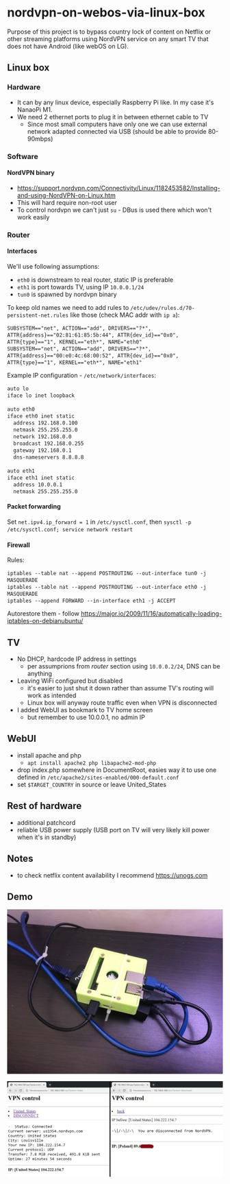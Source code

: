 # nordvpn-on-webos-via-linux-box

Purpose of this project is to bypass country lock of content on Netflix or other streaming platforms using NordVPN service on any smart TV that does not have Android (like webOS on LG).

## Linux box

### Hardware
* It can by any linux device, especially Raspberry Pi like. In my case it's NanaoPi M1.
* We need 2 ethernet ports to plug it in between ethernet cable to TV
  * Since most small computers have only one we can use external network adapted connected via USB (should be able to provide 80-90mbps)

### Software

#### NordVPN binary
* https://support.nordvpn.com/Connectivity/Linux/1182453582/Installing-and-using-NordVPN-on-Linux.htm
* This will hard require non-root user
* To control nordvpn we can't just `su` - DBus is used there which won't work easily

### Router

#### Interfaces
We'll use following assumptions:
* `eth0` is downstream to real router, static IP is preferable
* `eth1` is port towards TV, using IP `10.0.0.1/24`
* `tun0` is spawned by nordvpn binary

To keep old names we need to add rules to `/etc/udev/rules.d/70-persistent-net.rules` like those (check MAC addr with `ip a`):

```
SUBSYSTEM=="net", ACTION=="add", DRIVERS=="?*", ATTR{address}=="02:81:61:85:5b:44", ATTR{dev_id}=="0x0", ATTR{type}=="1", KERNEL=="eth*", NAME="eth0"
SUBSYSTEM=="net", ACTION=="add", DRIVERS=="?*", ATTR{address}=="00:e0:4c:68:00:52", ATTR{dev_id}=="0x0", ATTR{type}=="1", KERNEL=="eth*", NAME="eth1"
```

Example IP configuration - `/etc/network/interfaces`:

```
auto lo
iface lo inet loopback

auto eth0
iface eth0 inet static
  address 192.168.0.100
  netmask 255.255.255.0
  network 192.168.0.0
  broadcast 192.168.0.255
  gateway 192.168.0.1
  dns-nameservers 8.8.8.8

auto eth1
iface eth1 inet static
  address 10.0.0.1
  netmask 255.255.255.0
```


#### Packet forwarding
Set `net.ipv4.ip_forward = 1` in `/etc/sysctl.conf`, then `sysctl -p /etc/sysctl.conf; service network restart`

#### Firewall

Rules:

```
iptables --table nat --append POSTROUTING --out-interface tun0 -j MASQUERADE
iptables --table nat --append POSTROUTING --out-interface eth0 -j MASQUERADE
iptables --append FORWARD --in-interface eth1 -j ACCEPT
```

Autorestore them - follow https://major.io/2009/11/16/automatically-loading-iptables-on-debianubuntu/

## TV
* No DHCP, hardcode IP address in settings
  * per assumprions from *router* section using `10.0.0.2/24`, DNS can be anything
* Leaving WiFi configured but disabled
  * it's easier to just shut it down rather than assume TV's routing will work as intended
  * Linux box will anyway route traffic even when VPN is disconnected
* I added WebUI as bookmark to TV home screen
  * but remember to use 10.0.0.1, no admin IP

## WebUI
* install apache and php
  * `apt install apache2 php libapache2-mod-php`
* drop index.php somewhere in DocumentRoot, easies way it to use one defined in `/etc/apache2/sites-enabled/000-default.conf`
* set `$TARGET_COUNTRY` in source or leave United_States

## Rest of hardware
* additional patchcord
* reliable USB power supply (USB port on TV will very likely kill power when it's in standby)

## Notes
* to check netflix content availability I recommend https://unogs.com

## Demo
![hardware](hw-demo.jpg)

![WebUI](webui-demo.jpg)